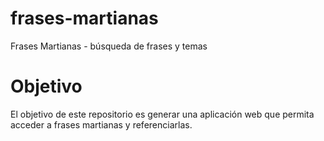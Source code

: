 # frases-martianas
Frases Martianas - búsqueda de frases y temas

# Objetivo

El objetivo de este repositorio es generar una aplicación web que permita acceder a frases martianas y referenciarlas.

